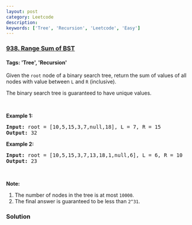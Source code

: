 ```yaml
---
layout: post
category: Leetcode
description: 
keywords: ['Tree', 'Recursion', 'Leetcode', 'Easy']
---
```

### [938. Range Sum of BST](https://leetcode.com/problems/range-sum-of-bst)

#### Tags: 'Tree', 'Recursion'

<div class="content__u3I1 question-content__JfgR"><div><p>Given the <code>root</code> node of a binary search tree, return the sum of values of all nodes with value between <code>L</code> and <code>R</code> (inclusive).</p>
<p>The binary search tree is guaranteed to have unique values.</p>
<p> </p>
<div>
<p><strong>Example 1:</strong></p>
<pre><strong>Input: </strong>root = <span id="example-input-1-1">[10,5,15,3,7,null,18]</span>, L = <span id="example-input-1-2">7</span>, R = <span id="example-input-1-3">15</span>
<strong>Output: </strong><span id="example-output-1">32</span>
</pre>
<div>
<p><strong>Example 2:</strong></p>
<pre><strong>Input: </strong>root = <span id="example-input-2-1">[10,5,15,3,7,13,18,1,null,6]</span>, L = <span id="example-input-2-2">6</span>, R = <span id="example-input-2-3">10</span>
<strong>Output: </strong><span id="example-output-2">23</span>
</pre>
<p> </p>
<p><strong>Note:</strong></p>
<ol>
<li>The number of nodes in the tree is at most <code>10000</code>.</li>
<li>The final answer is guaranteed to be less than <code>2^31</code>.</li>
</ol>
</div>
</div></div></div>

### Solution
